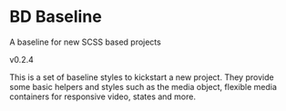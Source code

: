 # BD Baseline

A baseline for new SCSS based projects

v0.2.4

This is a set of baseline styles to kickstart a new project. They provide some basic helpers and styles such as the media object, flexible media containers for responsive video, states and more.
